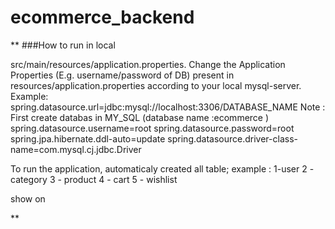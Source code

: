 # ecommerce_backend

**
###How to run in local

src/main/resources/application.properties.
Change the Application Properties (E.g. username/password of DB) present in resources/application.properties according to your local mysql-server.
Example:
 spring.datasource.url=jdbc:mysql://localhost:3306/DATABASE_NAME  Note : First create databas in MY_SQL (database name :ecommerce )
 spring.datasource.username=root
 spring.datasource.password=root
 spring.jpa.hibernate.ddl-auto=update
 spring.datasource.driver-class-name=com.mysql.cj.jdbc.Driver



To run the application, automaticaly created all table;
example :
1-user
2 - category
3 - product
4 - cart
5 - wishlist

show on

**
